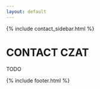 ```yaml
---
layout: default
---
```


{% include contact_sidebar.html %}
  
   <div class="w3-row w3-padding-64">
    <div class="w3-twothird w3-container">
      <h1 class="w3-text-teal">CONTACT CZAT</h1>
      <p>TODO</p>
    </div>
  </div>


 {% include footer.html %}
<!-- END MAIN -->
</div>
